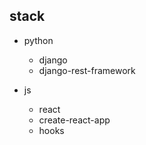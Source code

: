 ## stack
- python
    - django
    - django-rest-framework

- js
    - react
    - create-react-app
    - hooks